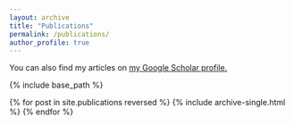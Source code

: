 ```yaml
---
layout: archive
title: "Publications"
permalink: /publications/
author_profile: true
---
```

  You can also find my articles on <u><a href="{{rowandaneels.googlescholar}}">my Google Scholar profile</a>.</u>

{% include base_path %}

{% for post in site.publications reversed %}
  {% include archive-single.html %}
{% endfor %}
